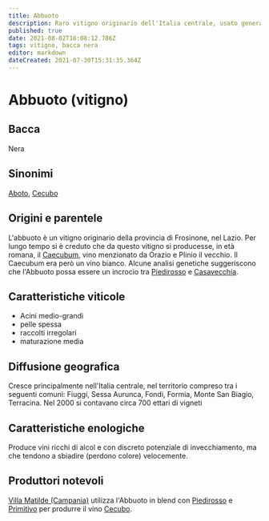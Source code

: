 ```yaml
---
title: Abbuoto
description: Raro vitigno originario dell'Italia centrale, usato generalmente in blend
published: true
date: 2021-08-02T16:08:12.786Z
tags: vitigno, bacca nera
editor: markdown
dateCreated: 2021-07-30T15:31:35.364Z
---
```


# Abbuoto (vitigno)

## Bacca
Nera
## Sinonimi
[Aboto](/vitigni/bacca-nera/aboto), [Cecubo](/vitigni/Italia/bacca-nera/cecubo)
## Origini e parentele
L'abbuoto è un vitigno originario della provincia di Frosinone, nel Lazio. Per lungo tempo si è creduto che da questo vitigno si producesse, in età romana, il [Caecubum](/vini/antichi/bianchi), vino menzionato da Orazio e Plinio il vecchio. Il Caecubum era però un vino bianco.
Alcune analisi genetiche suggeriscono che l'Abbuoto possa essere un incrocio tra [Piedirosso](/vitigni/bacca-nera/piedirosso) e [Casavecchia](/vitigni/bacca-nera/casavecchia).

## Caratteristiche viticole
- Acini medio-grandi 
- pelle spessa
- raccolti irregolari
- maturazione media
## Diffusione geografica
Cresce principalmente nell'Italia centrale, nel territorio compreso tra i seguenti comuni: Fiuggi, Sessa Aurunca, Fondi, Formia, Monte San Biagio, Terracina.
Nel 2000 si contavano circa 700 ettari di vigneti
## Caratteristiche enologiche
Produce vini ricchi di alcol e con discreto potenziale di invecchiamento, ma che tendono a sbiadire (perdono colore) velocemente.
## Produttori notevoli
[Villa Matilde (Campania)](/produttori/italia/campania/villa-matilde) utilizza l'Abbuoto in blend con [Piedirosso](/vitigni/bacca-nera/piedirosso) e [Primitivo](/vitigni/Italia/bacca-nera/primitivo) per produrre il vino [Cecubo](/vini/italia/campania/rossi/cecubo).